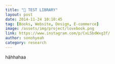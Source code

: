 ```yaml
---
title: "📖 TEST LIBRARY"
layout: post
date: 2014-11-24 10:10:45
tag: [Books, Website, Design, E-commerce]
image: /assets/img/project/lovebook.png
link: https://www.instagram.com/p/CxLSbdWxg3f/
author: sonohyeah
category: research
---
```

hâhhahaa